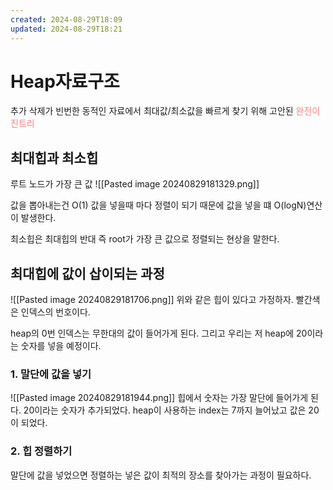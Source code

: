 ```yaml
---
created: 2024-08-29T18:09
updated: 2024-08-29T18:21
---
```



# Heap자료구조
추가 삭제가 빈번한 동적인 자료에서 최대값/최소값을 빠르게 찾기 위해 고안된 <span style="color:rgb(255, 128, 128)">완전이진트리</span> 

## 최대힙과 최소힙
루트 노드가 가장 큰 값
![[Pasted image 20240829181329.png]]

값을 뽑아내는건 O(1) 
값을 넣을때 마다 정렬이 되기 때문에 값을 넣을 떄 O(logN)연산이 발생한다.

최소힙은 최대힙의 반대 즉 root가 가장 큰 값으로 정렬되는 현상을 말한다.

## 최대힙에 값이 삽이되는 과정
![[Pasted image 20240829181706.png]]
위와 같은 힙이 있다고 가정하자. 빨간색은 인덱스의 번호이다.

heap의 0번 인덱스는 무한대의 값이 들어가게 된다. 
그리고 우리는 저 heap에 20이라는 숫자를 넣을 예정이다.

### 1. 말단에 값을 넣기
![[Pasted image 20240829181944.png]]
힙에서 숫자는 가장 말단에 들어가게 된다. 
20이라는 숫자가 추가되었다. heap이 사용하는 index는 7까지 늘어났고 값은 20이 되었다. 


### 2. 힙 정렬하기 
말단에 값을 넣었으면 정렬하는 넣은 값이 최적의 장소를 찾아가는 과정이 필요하다. 









